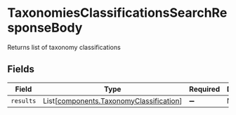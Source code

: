 # TaxonomiesClassificationsSearchResponseBody

Returns list of taxonomy classifications


## Fields

| Field                                                                                        | Type                                                                                         | Required                                                                                     | Description                                                                                  |
| -------------------------------------------------------------------------------------------- | -------------------------------------------------------------------------------------------- | -------------------------------------------------------------------------------------------- | -------------------------------------------------------------------------------------------- |
| `results`                                                                                    | List[[components.TaxonomyClassification](../../models/components/taxonomyclassification.md)] | :heavy_minus_sign:                                                                           | N/A                                                                                          |